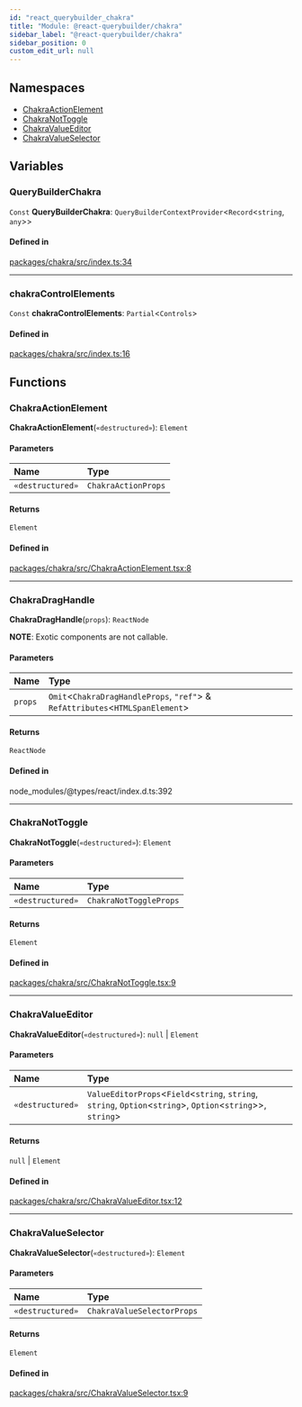 ```yaml
---
id: "react_querybuilder_chakra"
title: "Module: @react-querybuilder/chakra"
sidebar_label: "@react-querybuilder/chakra"
sidebar_position: 0
custom_edit_url: null
---
```


## Namespaces

- [ChakraActionElement](../namespaces/react_querybuilder_chakra.ChakraActionElement.md)
- [ChakraNotToggle](../namespaces/react_querybuilder_chakra.ChakraNotToggle.md)
- [ChakraValueEditor](../namespaces/react_querybuilder_chakra.ChakraValueEditor.md)
- [ChakraValueSelector](../namespaces/react_querybuilder_chakra.ChakraValueSelector.md)

## Variables

### QueryBuilderChakra

 `Const` **QueryBuilderChakra**: `QueryBuilderContextProvider`<`Record`<`string`, `any`\>\>

#### Defined in

[packages/chakra/src/index.ts:34](https://github.com/react-querybuilder/react-querybuilder/blob/55590db8/packages/chakra/src/index.ts#L34)

___

### chakraControlElements

 `Const` **chakraControlElements**: `Partial`<`Controls`\>

#### Defined in

[packages/chakra/src/index.ts:16](https://github.com/react-querybuilder/react-querybuilder/blob/55590db8/packages/chakra/src/index.ts#L16)

## Functions

### ChakraActionElement

**ChakraActionElement**(`«destructured»`): `Element`

#### Parameters

| Name | Type |
| :------ | :------ |
| `«destructured»` | `ChakraActionProps` |

#### Returns

`Element`

#### Defined in

[packages/chakra/src/ChakraActionElement.tsx:8](https://github.com/react-querybuilder/react-querybuilder/blob/55590db8/packages/chakra/src/ChakraActionElement.tsx#L8)

___

### ChakraDragHandle

**ChakraDragHandle**(`props`): `ReactNode`

**NOTE**: Exotic components are not callable.

#### Parameters

| Name | Type |
| :------ | :------ |
| `props` | `Omit`<`ChakraDragHandleProps`, ``"ref"``\> & `RefAttributes`<`HTMLSpanElement`\> |

#### Returns

`ReactNode`

#### Defined in

node_modules/@types/react/index.d.ts:392

___

### ChakraNotToggle

**ChakraNotToggle**(`«destructured»`): `Element`

#### Parameters

| Name | Type |
| :------ | :------ |
| `«destructured»` | `ChakraNotToggleProps` |

#### Returns

`Element`

#### Defined in

[packages/chakra/src/ChakraNotToggle.tsx:9](https://github.com/react-querybuilder/react-querybuilder/blob/55590db8/packages/chakra/src/ChakraNotToggle.tsx#L9)

___

### ChakraValueEditor

**ChakraValueEditor**(`«destructured»`): ``null`` \| `Element`

#### Parameters

| Name | Type |
| :------ | :------ |
| `«destructured»` | `ValueEditorProps`<`Field`<`string`, `string`, `string`, `Option`<`string`\>, `Option`<`string`\>\>, `string`\> |

#### Returns

``null`` \| `Element`

#### Defined in

[packages/chakra/src/ChakraValueEditor.tsx:12](https://github.com/react-querybuilder/react-querybuilder/blob/55590db8/packages/chakra/src/ChakraValueEditor.tsx#L12)

___

### ChakraValueSelector

**ChakraValueSelector**(`«destructured»`): `Element`

#### Parameters

| Name | Type |
| :------ | :------ |
| `«destructured»` | `ChakraValueSelectorProps` |

#### Returns

`Element`

#### Defined in

[packages/chakra/src/ChakraValueSelector.tsx:9](https://github.com/react-querybuilder/react-querybuilder/blob/55590db8/packages/chakra/src/ChakraValueSelector.tsx#L9)
